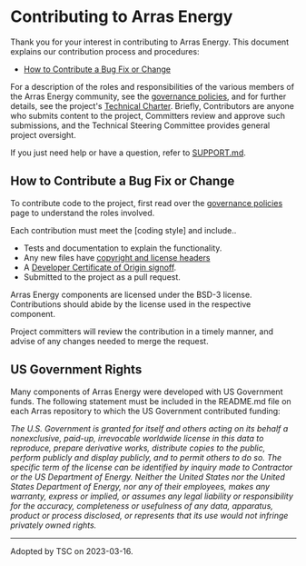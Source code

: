 # Contributing to Arras Energy

Thank you for your interest in contributing to Arras Energy. This document explains our contribution process and procedures:

* [How to Contribute a Bug Fix or Change](#How-to-Contribute-a-Bug-Fix-or-Change)

For a description of the roles and responsibilities of the various members of the Arras Energy community, see the [governance policies], and for further details, see the project's [Technical Charter]. Briefly, Contributors are anyone who submits content to the project, Committers review and approve such submissions, and the Technical Steering Committee provides general project oversight.

If you just need help or have a question, refer to [SUPPORT.md](SUPPORT.md).

## How to Contribute a Bug Fix or Change

To contribute code to the project, first read over the [governance policies] page to understand the roles involved. 

Each contribution must meet the [coding style] and include..

* Tests and documentation to explain the functionality.
* Any new files have [copyright and license headers]
* A [Developer Certificate of Origin signoff].
* Submitted to the project as a pull request.

Arras Energy components are licensed under the BSD-3 license. Contributions should abide by the license used in the respective component. 

Project committers will review the contribution in a timely manner, and advise of any changes needed to merge the request.

[governance policies]: GOVERNANCE.md
[Technical Charter]: tsc/CHARTER.md
[copyright and license headers]: https://github.com/lf-energy/tac/blob/main/process/contribution_guidelines.md#license
[Developer Certificate of Origin signoff]: https://github.com/lf-energy/tac/blob/main/process/contribution_guidelines.md#contribution-sign-off

## US Government Rights

Many components of Arras Energy were developed with US Government funds. The following statement must be included in the README.md file on each Arras repository to which the US Government contributed funding:

*The U.S. Government is granted for itself and others acting on its behalf a nonexclusive, paid-up, irrevocable worldwide license in this data to reproduce, prepare derivative works, distribute copies to the public, perform publicly and display publicly, and to permit others to do so.  The specific term of the license can be identified by inquiry made to Contractor or the US Department of Energy.  Neither the United States nor the United States Department of Energy, nor any of their employees, makes any warranty, express or implied, or assumes any legal liability or responsibility for the accuracy, completeness or usefulness of any data, apparatus, product or process disclosed, or represents that its use would not infringe privately owned rights.*

---

Adopted by TSC on 2023-03-16.
